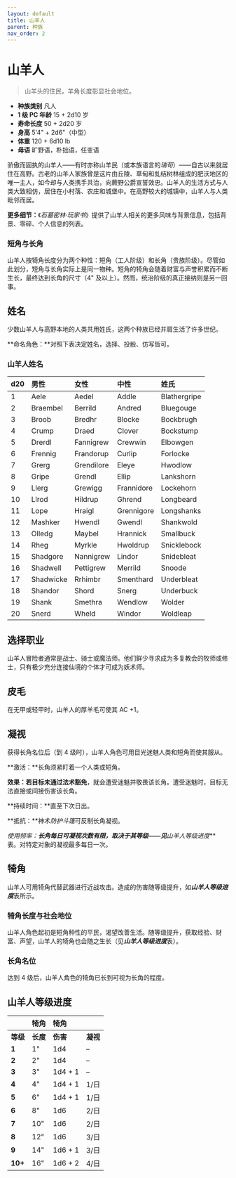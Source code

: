 ```yaml
---
layout: default
title: 山羊人
parent: 种族
nav_order: 2
---
```


# 山羊人

> 山羊头的住民，羊角长度彰显社会地位。

- **种族类别**	凡人
- **1 级 PC 年龄**	15 + 2d10 岁
- **寿命长度**	50 + 2d20 岁
- **身高**	5'4" + 2d6"（中型）
- **体重**	120 + 6d10 lb
- **母语**	旷野语，朴拙语，任变语

骄傲而固执的山羊人——有时亦称山羊民（或本族语言的*瑞苟*）——自古以来就居住在高野。古老的山羊人家族曾是这片由丘陵、草甸和虬结树林组成的肥沃地区的唯一主人，如今却与人类携手共治，向蕨野公爵宣誓效忠。山羊人的生活方式与人类大致相仿，居住在小村落、农庄和城堡中。在高野较大的城镇中，山羊人与人类毗邻而居。

**更多细节：**《*石墓密林·玩家书*》提供了山羊人相关的更多风味与背景信息，包括背景、零碎、个人信息的列表。

### 短角与长角

山羊人按犄角长度分为两个种性：短角（工人阶级）和长角（贵族阶级）。尽管如此划分，短角与长角实际上是同一物种。短角的犄角会随着财富与声誉积累而不断生长，最终达到长角的尺寸（4" 及以上）。然而，统治阶级的真正接纳则是另一回事。

## 姓名

少数山羊人与高野本地的人类共用姓氏，这两个种族已经并肩生活了许多世纪。

**命名角色：**对照下表决定姓名，选择、投骰、仿写皆可。

### 山羊人姓名

| d20 | 男性 | 女性 | 中性 | 姓氏 |
| :--- | :-------- | :--------- | :--------- | :----------- |
| 1 | Aele | Aedel | Addle | Blathergripe |
| 2 | Braembel | Berrild | Andred | Bluegouge |
| 3 | Broob | Bredhr | Blocke | Bockbrugh |
| 4 | Crump | Draed | Clover | Bockstump |
| 5 | Drerdl | Fannigrew | Crewwin | Elbowgen |
| 6 | Frennig | Frandorup | Curlip | Forlocke |
| 7 | Grerg | Grendilore | Eleye | Hwodlow |
| 8 | Gripe | Grendl | Ellip | Lankshorn |
| 9 | Llerg | Grewigg | Frannidore | Lockehorn |
| 10 | Llrod | Hildrup | Ghrend | Longbeard |
| 11 | Lope | Hraigl | Grennigore | Longshanks |
| 12 | Mashker | Hwendl | Gwendl | Shankwold |
| 13 | Olledg | Maybel | Hrannick | Smallbuck |
| 14 | Rheg | Myrkle | Hwoldrup | Snicklebock |
| 15 | Shadgore | Nannigrew | Lindor | Snidebleat |
| 16 | Shadwell | Pettigrew | Merrild | Snoode |
| 17 | Shadwicke | Rrhimbr | Smenthard | Underbleat |
| 18 | Shandor | Shord | Snerg | Underbuck |
| 19 | Shank | Smethra | Wendlow | Wolder |
| 20 | Snerd | Wheld | Windor | Woldleap |

## 选择职业

山羊人冒险者通常是战士、骑士或魔法师。他们鲜少寻求成为多复教会的牧师或修士，只有极少充分连接仙境的个体才可成为妖术师。

## 皮毛

在无甲或轻甲时，山羊人的厚羊毛可使其 AC +1。

## 凝视

获得长角名位后（到 4 级时），山羊人角色可用目光迷魅人类和短角而使其服从。

**激活：**长角须紧盯着一个人类或短角。

**效果：**若目标未通过**法术豁免**，就会遭受迷魅并敬畏该长角。遭受迷魅时，目标无法直接或间接伤害该长角。

**持续时间：**直至下次日出。

**抵抗：**神术*防护斗篷*可反制长角凝视。

**使用频率：**长角每日可凝视次数有限，取决于其等级——见***山羊人等级进度***表。对特定对象的凝视最多每日一次。

## 犄角

山羊人可用犄角代替武器进行近战攻击。造成的伤害随等级提升，如***山羊人等级进度***表所示。

### 犄角长度与社会地位

山羊人角色起初是短角种性的平民，渴望改善生活。随等级提升，获取经验、财富、声望，山羊人的犄角也会随之生长（见***山羊人等级进度***表）。

### 长角名位

达到 4 级后，山羊人角色的犄角已长到可视为长角的程度。

## 山羊人等级进度

|           | 犄角 | 犄角 |          |
| :-------- | :--------- | :--------- | :------- |
| **等级** | **长度** | **伤害** | **凝视** |
| **1** | 1" | 1d4 | – |
| **2** | 2" | 1d4 | – |
| **3** | 3" | 1d4 + 1 | – |
| **4** | 4" | 1d4 + 1 | 1/日 |
| **5** | 6" | 1d4 + 1 | 1/日 |
| **6** | 8" | 1d6 | 2/日 |
| **7** | 10" | 1d6 | 2/日 |
| **8** | 12" | 1d6 | 3/日 |
| **9** | 14" | 1d6 + 1 | 3/日 |
| **10+** | 16" | 1d6 + 2 | 4/日 |
